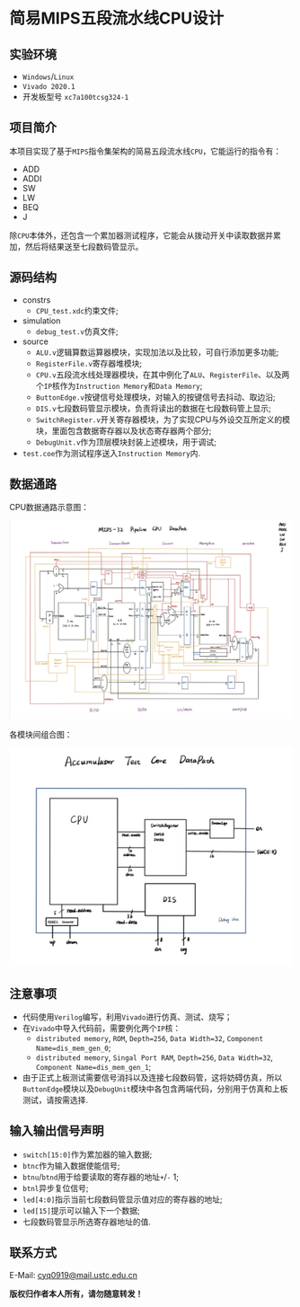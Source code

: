 # 简易MIPS五段流水线CPU设计

## 实验环境

- `Windows`/`Linux`
- `Vivado 2020.1`
- 开发板型号 `xc7a100tcsg324-1`

## 项目简介

本项目实现了基于`MIPS`指令集架构的简易五段流水线`CPU`，它能运行的指令有：

- ADD
- ADDI
- SW
- LW
- BEQ
- J
  
除`CPU`本体外，还包含一个累加器测试程序，它能会从拨动开关中读取数据并累加，然后将结果送至七段数码管显示。

## 源码结构

- constrs
  - `CPU_test.xdc`约束文件;
- simulation
  - `debug_test.v`仿真文件;
- source
  - `ALU.v`逻辑算数运算器模块，实现加法以及比较，可自行添加更多功能;
  - `RegisterFile.v`寄存器堆模块;
  - `CPU.v`五段流水线处理器模块，在其中例化了`ALU`、`RegisterFile`、以及两个`IP`核作为`Instruction Memory`和`Data Memory`;
  - `ButtonEdge.v`按键信号处理模块，对输入的按键信号去抖动、取边沿;
  - `DIS.v`七段数码管显示模块，负责将读出的数据在七段数码管上显示;
  - `SwitchRegister.v`开关寄存器模块，为了实现CPU与外设交互所定义的模块，里面包含数据寄存器以及状态寄存器两个部分;
  - `DebugUnit.v`作为顶层模块封装上述模块，用于调试;
- `test.coe`作为测试程序送入`Instruction Memory`内.

## 数据通路

CPU数据通路示意图：

![Data_Path](/pictures/Data_Path.PNG)

各模块间组合图：

![Modules](/pictures/Modules.PNG)

## 注意事项

- 代码使用`Verilog`编写，利用`Vivado`进行仿真、测试、烧写；
- 在`Vivado`中导入代码前，需要例化两个`IP`核：
  - `distributed memory`, `ROM`, `Depth=256`, `Data Width=32`, `Component Name=dis_mem_gen_0`;
  - `distributed memory`, `Singal Port RAM`, `Depth=256`, `Data Width=32`, `Component Name=dis_mem_gen_1`;
- 由于正式上板测试需要信号消抖以及连接七段数码管，这将妨碍仿真，所以`ButtonEdge`模块以及`DebugUnit`模块中各包含两端代码，分别用于仿真和上板测试，请按需选择.

## 输入输出信号声明

- `switch[15:0]`作为累加器的输入数据;
- `btnc`作为输入数据使能信号;
- `btnu`/`btnd`用于给要读取的寄存器的地址`+`/`-` 1;
- `btnl`异步复位信号;
- `led[4:0]`指示当前七段数码管显示值对应的寄存器的地址;
- `led[15]`提示可以输入下一个数据;
- 七段数码管显示所选寄存器地址的值.

## 联系方式

E-Mail: cyq0919@mail.ustc.edu.cn

**版权归作者本人所有，请勿随意转发！**